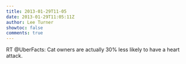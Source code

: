 ```yaml
---
title: 2013-01-29T11-05
date: 2013-01-29T11:05:11Z
author: Lee Turner
showtoc: false
comments: true
---
```


RT @UberFacts: Cat owners are actually 30% less likely to have a heart attack.

